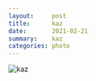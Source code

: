 ```yaml
---
layout:     post
title:      kaz
date:       2021-02-21
summary:    kaz
categories: photo
---
```


![kaz](https://i.imgur.com/PoeUsFu.jpg)

